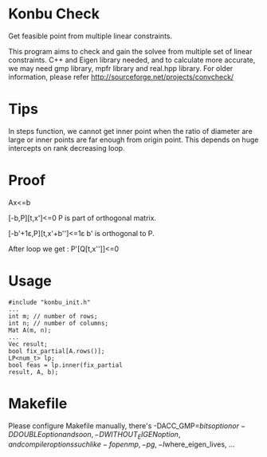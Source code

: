 # Konbu Check
Get feasible point from multiple linear constraints.

This program aims to check and gain the solvee from multiple set of linear constraints.
C++ and Eigen library needed, and to calculate more accurate, we may need gmp library, mpfr library and real.hpp library.
For older information, please refer http://sourceforge.net/projects/convcheck/

# Tips
In steps function, we cannot get inner point when the ratio of diameter are large or inner points are far enough from origin point.
This depends on huge intercepts on rank decreasing loop.

# Proof
Ax&lt;=b

[-b,P][t,x']&lt;=0
P is part of orthogonal matrix.

[-b'+1&epsilon;,P][t,x'+b'']&lt;=1&epsilon;
b' is orthogonal to P.

After loop we get :
P'[Q[t,x'']]&lt;=0

# Usage
    #include "konbu_init.h"
    ...
    int m; // number of rows;
    int n; // number of columns;
    Mat A(m, n);
    ...
    Vec result;
    bool fix_partial[A.rows()];
    LP<num_t> lp;
    bool feas = lp.inner(fix_partial
    result, A, b);

# Makefile
Please configure Makefile manually, there's -DACC_GMP=$bits option or -DDOUBLE option and so on, -DWITHOUT_EIGEN option, and compiler options such like -fopenmp, -pg, -I$where_eigen_lives, ...
